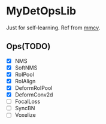 # MyDetOpsLib
Just for self-learning.
Ref from [mmcv](https://github.com/open-mmlab/mmcv).

## Ops(TODO)

- [x] NMS
- [x] SoftNMS
- [x] RoIPool
- [x] RoIAlign
- [x] DeformRoIPool
- [x] DeformConv2d
- [ ] FocalLoss
- [ ] SyncBN
- [ ] Voxelize
